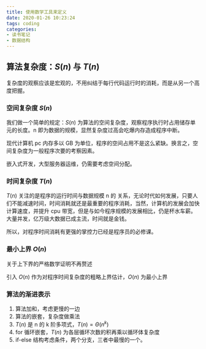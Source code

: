 ```yaml
---
title: 使用数学工具来定义
date: 2020-01-26 10:23:24
tags: coding
categories:
- 读书笔记
- 数据结构
---
```


## 算法复杂度：$S(n)$ 与 $T(n)$

复杂度的观察应该是宏观的，不用纠结于每行代码运行时的消耗，而是从另一个高度把握。

### 空间复杂度 $S(n)$

我们做一个简单的规定：$S(n)$ 为算法的空间复杂度，观察程序执行时占用储存单元的长度。n 即为数据的规模，显然复杂度过高会吃爆内存造成程序中断。

现代计算机 pc 内存多以 GB 为单位，程序的空间占用不是这么紧缺。换言之，空间复杂度为一般程序次要的考察因素。

嵌入式开发，大型服务器运维，仍需要考虑空间分配。

### 时间复杂度 $T(n)$

$T(n)$ 关注的是程序的运行时间与数据规模 n 的 关系，无论时代如何发展，只要人们不能减速时间，时间消耗就还是最重要的程序消耗，当然，计算机的发展会加快计算速度，并提升 cpu 带宽，但是与如今程序规模的发展相比，仍是杯水车薪。大量并发，亿万级大数据已成主流，时间就是金钱。

所以，对程序时间消耗有更强的掌控力已经是程序员的必修课。

### 最小上界 $O(n)$

关于上下界的严格数学证明不再赘述

引入 $O(n)$ 作为对程序时间复杂度的粗略上界估计，$O(n)$ 为最小上界

### 算法的渐进表示

1. 算法加和，考虑更慢的一边
2. 算法的嵌套，复杂度做乘法
3. $T(n)$ 是 n 的 k 阶多项式，$T(n)=\Theta(n^k)$
4. for 循环嵌套，$T(n)$ 为各层循环次数的积再乘以循环体复杂度
5. if-else 结构考虑条件，两个分支，三者中最慢的一个。